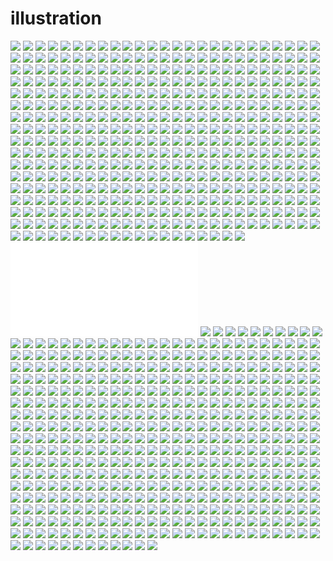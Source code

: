 # illustration

![](./城市里的雪山三十六景_p1682655866.jpg)
![](./Circle-Collect_p2189975862.jpg)
![](./Circle-Collect_p2170639528.jpg)
![](./幻想怪奇素材_p2229195672.jpg)
![](./28_06.jpg)
![](./Circle-Collect_p1341701540.jpg)
![](./28_12.jpg)
![](./ilovedoodle_灞忓箷蹇収_2011-02-25_涓嬪崍02.45.24.png)
![](./华夏异事录_original_xlm3_7fa000005776118e.jpg)
![](./Circle-Collect_p2163289859.jpg)
![](./城市里的雪山三十六景_p1684676699.jpg)
![](./Yusk_Imai_creates_fragmented_monochromatic_figures_that_draw_upon_a_variety_of_artistic_styles_(1).jpg)
![](./149383,xcitefun-fantasy-world-10.jpg)
![](./城市里的雪山三十六景_p1684689117.jpg)
![](./Richard_McGuire__(2).jpg)
![](./Tec_Review_(6).jpg)
![](./Circle-Collect_p1421131218.jpg)
![](./我怎样毁了我的一生_011.jpeg)
![](./tim_burton_p2180879269.jpg)
![](./Places_I'd_Love_To_Live_In_(4).jpg)
![](./Poolside,_Daniel_Savage.gif)
![](./Circle-Collect_p2226870420.jpg)
![](./p2245047580.jpg)
![](./我怎样毁了我的一生_007.jpeg)
![](./Ricardo_Solis__(4).gif)
![](./p2190164656.jpg)
![](./Illustrated_Cities_of_Europe_Nick_Matej__(4).jpg)
![](./HR_-_FM_Artist_Statement_(2).png)
![](./compliance_icons.png)
![](./The.Yijing.f16c5165585691.5af9f2c41a843.jpg)
![](./18_the-offering.jpg)
![](./MOJI_studio_8.jpg)
![](./Daniel_Danger_(2).jpg)
![](./Alejandro_Burdisio_(8).jpg)
![](./Circle-Collect_10402563_10154189280625220_610105617132146539_n.jpg)
![](./tim_burton_p2182159593.jpg)
![](./幻想怪奇素材_p2227860689.jpg)
![](./83dd1192500239.5e539f7d20cb1.gif)
![](./Kobi.Mori.psddribble_1x.png)
![](./Hotspot.Shield.Illustrations.and.Icons.63d02067967937.5b4d0d0b771cd.png)
![](./Circle-Collect_p1350897069.jpg)
![](./china.jpg)
![](./Jon.Juarez(3).jpg)
![](./MOJI_studio_9.jpg)
![](./EXTREME.FOOD.3c700369301753.5b7c47bd90a31.gif)
![](./Adam_S.Doyleadam_s.doylex_large_4bnl_490500005fb61262.jpg)
![](./Tytus_Brzozowski_(1).jpg)
![](./Circle-Collect_p2179863127.jpg)
![](./Circle-Collect_p1241844683.jpg)
![](./tim_burton_p2182159578.jpg)
![](./GALLERY.1988.06005874153665.5c244d95e6272.jpg)
![](./Circle-Collect_6f04185bjw1e2u2azyg7lj.jpg)
![](./3-thumb.jpg)
![](./幻想怪奇素材_p2227856105.jpg)
![](./ilovedoodle_灞忓箷蹇収_2011-02-25_涓嬪崍05.30.31.png)
![](./城市里的雪山三十六景_p1682655287.jpg)
![](./Mat_Szulik__(1).jpg)
![](./tumblr_o4pzan4j9T1s5qhggo6_540.jpg)
![](./FRB_indie_Game_(1).jpg)
![](./FRB_indie_Game_(11).jpg)
![](./Fontacular_(1).jpg)
![](./Volkswagen_campaign_(3).jpg)
![](./x_large_JP5N_2a1b0000063e1261.jpg)
![](./Circle-Collect_p2184552473.jpg)
![](./城市里的雪山三十六景_p1682655495.jpg)
![](./Circle-Collect_p1348303657.jpg)
![](./Le_jour_où_j’ai_raté_l’Equinoxe_(6).jpg)
![](./zeloot_0086_interface_1280_905.jpg)
![](./ilovedoodle_灞忓箷蹇収_2011-02-26_涓婂崍12.33.05.png)
![](./Circle-Collect_10289874_10154189280755220_3495494977896892695_n.jpg)
![](./孤单星球_p2210479755.jpg)
![](./Circle-Collect_p2230005520.jpg)
![](./28_11.jpg)
![](./d20313a61337b009a5c666de98912ccb.jpg)
![](./970ad6d4678b71cb457c5da34c2583db.jpg)
![](./p2245048707.jpg)
![](./城市里的雪山三十六景_p1684693831.jpg)
![](./Circle-Collect_p2164396513.jpg)
![](./Circle-Collect_p1350895278.jpg)
![](./ilovedoodle_灞忓箷蹇収_2011-02-25_涓嬪崍05.59.52.png)
![](./Multiple.Owners.An.Interstellar.Discovery.Journey.cbd2db21576603.56c8ace439e4a.gif)
![](./Illustrated_Cities_of_Europe_Nick_Matej__(8).jpg)
![](./p1879086097.jpg)
![](./Circle-Collect_p2180312896.jpg)
![](./Alejandro_Burdisio_(4).jpg)
![](./Circle-Collect_p1382113582.jpg)
![](./All_the_Turkish_Coffee_I_Need_+_Sketches_Loredana_Micu_(2).jpg)
![](./Circle-Collect_p1421150544.jpg)
![](./Redmer_Hoekstra__(6).jpg)
![](./Towers_of_The_Netherlands_Coen_Pohl_(4).jpg)
![](./x_large_nZRU_0242000041581261.jpg)
![](./tim_burton_p2182159584.jpg)
![](./tim_burton_p2182159590.jpg)
![](./p2245047743.jpg)
![](./Circle-Collect_p1241844870.jpg)
![](./Rob_Gonsalves_(6).jpg)
![](./华夏异事录_large_vskx_11350000c05c1190.jpg)
![](./GALLERY.1988.da7c4d74153665.5c244d95e68b0.jpg)
![](./城市里的雪山三十六景_p1897636251(1).jpg)
![](./Circle-Collect_p2161998447.jpg)
![](./Circle-Collect_p2204419982.jpg)
![](./Mat_Szulik__(10).jpg)
![](./The_Atlantic_Automation_in_the_Workforce_(1).jpg)
![](./826881270211988.jpg)
![](./Circle-Collect_1969383_10154189280835220_3357204102836469699_n.jpg)
![](./tim_burton_p2180879257.jpg)
![](./幻想怪奇素材_p2228468409.jpg)
![](./Diane_Berg_doesn’t_work_as_an_Architect_Anymore__(6).jpg)
![](./149390,xcitefun-fantasy-world-3.jpg)
![](./Hippopolis_by_Ugo_Gattoni_via_It’s_Nice_That_+_CATSUKA_(2).jpg)
![](./spoon_tar_(2).png)
![](./28_04.jpg)
![](./Towers_of_San_Francisco_Coen_Pohl__(1).jpg)
![](./华夏异事录_original_aghz_566600006c16118f.jpg)
![](./Adonna_Khare_(5).jpg)
![](./幻想怪奇素材_p2227907956.jpg)
![](./幻想怪奇素材_p2230356082.jpg)
![](./Adonna_Khare_(4).jpg)
![](./Circle-Collect_p2189975858.jpg)
![](./Circle-Collect_p2162083749.jpg)
![](./spoon_tar_(3).png)
![](./n9.jpg)
![](./Diane_Berg_doesn’t_work_as_an_Architect_Anymore__(7).jpg)
![](./Hippopolis_by_Ugo_Gattoni_via_It’s_Nice_That_+_CATSUKA_(3).jpg)
![](./tim_burton_p2182159609.jpg)
![](./ilovedoodle_灞忓箷蹇収_2011-02-25_涓嬪崍05.32.27.png)
![](./Circle-Collect_p2204421558.jpg)
![](./Circle-Collect_p2184552528.jpg)
![](./Circle-Collect_p2166376489.jpg)
![](./幻想怪奇素材_p2227863185.jpg)
![](./p2245048138.jpg)
![](./华夏异事录_original_Jxn7_455700005cae1190.jpg)
![](./Circle-Collect_p1350897250.jpg)
![](./826881270211973.jpg)
![](./Rob_Gonsalves_(7).jpg)
![](./Cleon_Peterson.jpg)
![](./149384,xcitefun-fantasy-world-9.jpg)
![](./EXTREME.FOOD.33d53e69301753.5b7d2b9698075.gif)
![](./城市里的雪山三十六景_p1682655733.jpg)
![](./Ricardo_Solis__(1).jpg)
![](./ilovedoodle_灞忓箷蹇収_2011-02-25_涓嬪崍04.26.18.png)
![](./p2191906971.jpg)
![](./tim_burton_p2182159581.jpg)
![](./Alejandro_Burdisio_(5).jpg)
![](./All_the_Turkish_Coffee_I_Need_+_Sketches_Loredana_Micu_(3).jpg)
![](./Redmer_Hoekstra__(7).jpg)
![](./Dream.Destinations.James.Gilleard.39b2a181940575.5d0e7d53904c0.jpg)
![](./During_the_storm_-_Mural_in_Volos_2017.jpg)
![](./ilovedoodle_灞忓箷蹇収_2011-02-25_涓嬪崍05.30.37.png)
![](./Circle-Collect_p1421131419.jpg)
![](./During_the_storm_-_Mural_in_Volos_2017.png)
![](./幻想怪奇素材_p2227874361.jpg)
![](./Illustrated_Cities_of_Europe_Nick_Matej__(9).jpg)
![](./826881270211999.jpg)
![](./p2245048065.jpg)
![](./tim_burton_p2180879246.jpg)
![](./tim_burton_p2180879252.jpg)
![](./health_icons_1x.png)
![](./Circle-Collect_p1241845809.jpg)
![](./Multiple.Owners.An.Interstellar.Discovery.Journey.0cacbb21576603.56c8c9e7eb985.png)
![](./城市里的雪山三十六景_p1684693840(1).jpg)
![](./Dream.Destinations.James.Gilleard.17d16c81940575.5d0e7d538f690.jpg)
![](./Circle-Collect_p2164396729.jpg)
![](./Conceptual_Illustrations_Part._2_(1).jpg)
![](./graphic-design-gza4.png)
![](./tumblr_n74mdco2VV1qhttpto4_500.jpg)
![](./Circle-Collect_p1341701579.jpg)
![](./Adam_S.Doyleadam_s.doylex_large_76vb_30b000001adb1261.jpg)
![](./Adam_S.Doyleadam_s.doylex_large_8t9b_6b2c000087e71261.jpg)
![](./Adonna_Khare_(8).jpg)
![](./ilovedoodle_灞忓箷蹇収_2011-02-25_涓嬪崍08.32.33.png)
![](./华夏异事录_original_VRyE_7ea00000576d118e.jpg)
![](./ilovedoodle_灞忓箷蹇収_2011-02-26_涓婂崍12.24.19.png)
![](./ilovedoodle_灞忓箷蹇収_2011-02-26_涓婂崍12.24.31.png)
![](./ilovedoodle_灞忓箷蹇収_2011-02-26_涓婂崍12.24.25.png)
![](./tim_burton_p2180879244.jpg)
![](./Circle-Collect_p2204440984.jpg)
![](./Circle-Collect_p1840961400.jpg)
![](./The_Poké_Life_(1).jpg)
![](./FRB_indie_Game_(10).jpg)
![](./Volkswagen_campaign_(2).jpg)
![](./ilovedoodle_灞忓箷蹇収_2011-02-26_涓婂崍12.32.55.png)
![](./Adam_S.Doyleadam_s.doylex_large_qzst_2ef5000000fc1262.jpg)
![](./Adam_S.Doyleadam_s.doylex_large_fmnx_62c80000314d1263.jpg)
![](./tim_burton_p2182159554.jpg)
![](./The_Priory_of_the_Orange_Tree_(1).jpg)
![](./tim_burton_p2182159568.jpg)
![](./孤单星球_p2211128239.jpg)
![](./Jon.Juarez(2).jpg)
![](./x_large_dBSR_5d360000472f1261.jpg)
![](./Stavanger.Utvikling.–.Brand.Illustrations89deb364913285.5ae1d7a7cb8cf.png)
![](./Daniel_Danger_(3).jpg)
![](./Alejandro_Burdisio_(9).jpg)
![](./ilovedoodle_灞忓箷蹇収_2011-02-25_涓嬪崍04.26.33.png)
![](./tim_burton_p2182159596.jpg)
![](./ilovedoodle_灞忓箷蹇収_2011-02-25_涓嬪崍04.26.27.png)
![](./Circle-Collect_p1341701395.jpg)
![](./tumblr_o4pzan4j9T1s5qhggo7_540.jpg)
![](./HR_-_FM_Artist_Statement_(3).jpg)
![](./tim_burton_p2182159555.jpg)
![](./我怎样毁了我的一生_006.jpeg)
![](./Illustrated_Cities_of_Europe_Nick_Matej__(5).jpg)
![](./Travel_snapshots_(1).png)
![](./pricing.png)
![](./EXTREME.FOOD.9f61c269301753.5b7c47bd90ffa.gif)
![](./Circle-Collect_p2226870424.jpg)
![](./Circle-Collect_p1350712872.jpg)
![](./Circle-Collect_p1756583991.jpg)
![](./Circle-Collect_p2204421572.jpg)
![](./Richard_McGuire__(3).jpg)
![](./我怎样毁了我的一生_010.jpeg)
![](./Circle-Collect_p2170636390.jpg)
![](./EXTREME.FOOD.7e45b269301753.5b7d215799eec.gif)
![](./Places_I'd_Love_To_Live_In_(5).jpg)
![](./Stavanger.Utvikling.–.Brand.Illustrationsdd6d4a64913285.5ae1d7a7caae8.png)
![](./Circle-Collect_p1350712251.jpg)
![](./Circle-Collect_p1638910868.jpg)
![](./26_07.jpg)
![](./ilovedoodle_灞忓箷蹇収_2011-02-26_涓婂崍12.33.00.png)
![](./孤单星球_p2207450043.jpg)
![](./p2245047816.jpg)
![](./14.jpg)
![](./Circle-Collect_p2180308931.jpg)
![](./Circle-Collect_p2166376573.jpg)
![](./Circle-Collect_p1350711273.jpg)
![](./IMG_3813.JPG)
![](./Circle-Collect_p1840961506.jpg)
![](./Quint_Buchholz__(2).jpg)
![](./华夏异事录_original_eDkd_3516000131ed118f.jpg)
![](./All_the_Turkish_Coffee_I_Need_+_Sketches_Loredana_Micu_(4).jpg)
![](./Alejandro_Burdisio_(2).jpg)
![](./城市里的雪山三十六景_p1683962153.jpg)
![](./ilovedoodle_灞忓箷蹇収_2011-02-27_涓嬪崍03.37.55.png)
![](./Adam_S.Doyleadam_s.doylex_large_twei_1075000022d51261.jpg)
![](./Towers_of_The_Netherlands_Coen_Pohl_(2).jpg)
![](./p2245048377.jpg)
![](./Circle-Collect_p2172426334.jpg)
![](./孤单星球_p2208033912.jpg)
![](./tumblr_o4pzan4j9T1s5qhggo8_400.jpg)
![](./Timo.Kuilder.8bdc8132957589.569a436f4136a.png)
![](./dream_big.jpg)
![](./634474cc7b9d5ac665d8e7ae022b69eb.jpeg)
![](./p2187504707.jpg)
![](./Circle-Collect_p1241845663.jpg)
![](./MOJI_studio_20.jpg)
![](./GALLERY.1988.af6f2f74153665.5c244d95e3c10.jpg)
![](./ilovedoodle_灞忓箷蹇収_2011-02-27_涓嬪崍03.38.05.png)
![](./original_4tve_59ad00006b4e118f.jpg)
![](./1o53.jpg)
![](./Hippopolis_by_Ugo_Gattoni_via_It’s_Nice_That_+_CATSUKA_(4).jpg)
![](./Circle-Collect_p2166376572.jpg)
![](./spoon_tar_(4).png)
![](./Circle-Collect_p1972959332.jpg)
![](./Circle-Collect_p2172426240.jpg)
![](./Circle-Collect_p2162083705.jpg)
![](./Adonna_Khare_(3).jpg)
![](./GALLERY.1988.5975c774153665.5c244d95e4ba0.jpg)
![](./zeloot_0089_Camouflage_G1280_905.jpg)
![](./Circle-Collect_p2177114815.jpg)
![](./Circle-Collect_p2161855721.jpg)
![](./x_large_Qz7h_36170000178c1261.jpg)
![](./Jon.Juarez.jpg)
![](./我怎样毁了我的一生_017.jpeg)
![](./Richard_McGuire__(4).jpg)
![](./Places_I'd_Love_To_Live_In_(2).jpg)
![](./幻想怪奇素材_p2227856038.jpg)
![](./Circle-Collect_10359535_10154189280900220_459979614347704544_n.jpg)
![](./幻想怪奇素材_p2227874448.jpg)
![](./Timo.Kuilder.e563fa32957589.569a436f3ff0c.png)
![](./Ricardo_Solis__(2).gif)
![](./Circle-Collect_p1341701130.jpg)
![](./我怎样毁了我的一生_001.jpeg)
![](./Travel_snapshots_(6).png)
![](./Illustrated_Cities_of_Europe_Nick_Matej__(2).jpg)
![](./tokyogenso_(2).jpg)
![](./HR_-_FM_Artist_Statement_(4).jpg)
![](./Daniel_Danger_(4).jpg)
![](./All_the_Turkish_Coffee_I_Need_+_Sketches_Loredana_Micu_(8).jpg)
![](./ilovedoodle_灞忓箷蹇収_2011-02-25_涓嬪崍05.33.15.png)
![](./幻想怪奇素材_p2227856373.jpg)
![](./09765.jpg)
![](./Coffee_Spots_Wil_Freeborn_(1).jpg)
![](./Tytus_Brzozowski_(7).jpg)
![](./Circle-Collect_p2161998424.jpg)
![](./FRB_indie_Game_(7).jpg)
![](./FRB_indie_Game_(17).jpg)
![](./Mat_Szulik__(7).jpg)
![](./Fontacular_(7).jpg)
![](./tumblr_o4pzan4j9T1s5qhggo5_540.jpg)
![](./Hippopolis_by_Ugo_Gattoni_via_It’s_Nice_That_+_CATSUKA_(8).jpg)
![](./幻想怪奇素材_p2227858969.jpg)
![](./Circle-Collect_p2162096684.jpg)
![](./ilovedoodle_灞忓箷蹇収_2011-02-25_涓嬪崍05.31.39.png)
![](./Circle-Collect_p1700242705.jpg)
![](./Circle-Collect_p1350712585.jpg)
![](./spoon_tar_(8).png)
![](./tumblr_o4pzan4j9T1s5qhggo2_500.jpg)
![](./spoon_tar_(9).png)
![](./Circle-Collect_p1468673561.jpg)
![](./Circle-Collect_p1341701280.jpg)
![](./www.baubauhaus.com-post-718705740.jpg)
![](./Circle-Collect_p2161855724.jpg)
![](./x_large_AX4O_2ccc0000190f1261.jpg)
![](./华夏异事录_original_Yg7l_78590000c892125f.jpg)
![](./城市里的雪山三十六景_p1897635382.jpg)
![](./Le_jour_où_j’ai_raté_l’Equinoxe_(1).jpg)
![](./城市里的雪山三十六景_p1897635712(1).jpg)
![](./ilovedoodle_灞忓箷蹇収_2011-02-26_涓婂崍12.23.58.png)
![](./Circle-Collect_p1900903180.jpg)
![](./Circle-Collect_p2162603173.jpg)
![](./ilovedoodle_灞忓箷蹇収_2011-02-25_涓嬪崍06.31.21.png)
![](./Circle-Collect_p1840960018.jpg)
![](./ilovedoodle_灞忓箷蹇収_2011-02-25_涓嬪崍04.27.06.png)
![](./Circle-Collect_p2176731076.jpg)
![](./ilovedoodle_灞忓箷蹇収_2011-02-25_涓嬪崍04.27.12.png)
![](./Hippopolis_by_Ugo_Gattoni_via_It’s_Nice_That_+_CATSUKA_(9).jpg)
![](./Spectrum_Fantastic_Art_23_Selected_Victo_Ngai_(1).jpg)
![](./城市里的雪山三十六景_p1682655585.jpg)
![](./FRB_indie_Game_(6).jpg)
![](./FRB_indie_Game_(16).jpg)
![](./Mat_Szulik__(6).jpg)
![](./Guillaume_Kurkdjian_bisous08.gif)
![](./Volkswagen_campaign_(4).jpg)
![](./4-thumb.jpg)
![](./Circle-Collect_p1350896844.jpg)
![](./Fontacular_(6).jpg)
![](./Circle-Collect_p1350896105.jpg)
![](./Circle-Collect_p1241844426.jpg)
![](./Circle-Collect_p1350711856.jpg)
![](./fk-8.jpg)
![](./Tytus_Brzozowski_(6).jpg)
![](./华夏异事录_original_UTQ7_734a0000e5f41260.jpg)
![](./n13.jpg)
![](./All_the_Turkish_Coffee_I_Need_+_Sketches_Loredana_Micu_(9).jpg)
![](./14321412.jpg)
![](./tumblr_n3goy0ctFP1rruc14o1_500.jpg)
![](./n12.jpg)
![](./ilovedoodle_灞忓箷蹇収_2011-02-25_涓嬪崍05.33.05.png)
![](./Circle-Collect_p2207284302.jpg)
![](./tokyogenso_(3).jpg)
![](./Circle-Collect_p1240376387.jpg)
![](./x_large_lj3U_6edf00000f171261.jpg)
![](./Ricardo_Solis__(3).gif)
![](./Illustrated_Cities_of_Europe_Nick_Matej__(3).jpg)
![](./Travel_snapshots_(7).png)
![](./Circle-Collect_p1350895380.jpg)
![](./我怎样毁了我的一生_016.jpeg)
![](./Tec_Review_(1).jpg)
![](./Richard_McGuire__(5).jpg)
![](./p2245048006.jpg)
![](./ilovedoodle_灞忓箷蹇収_2011-02-25_涓嬪崍06.31.34.png)
![](./Places_I'd_Love_To_Live_In_(3).jpg)
![](./IMG_4028.JPG)
![](./Circle-Collect_p2162603172.jpg)
![](./Circle-Collect_p2226870256.jpg)
![](./孤单星球_p2208233402.jpg)
![](./Circle-Collect_p2162467100.jpg)
![](./p2245048238.jpg)
![](./Timo.Kuilder.c91dbd32957589.569a436f3bc56.png)
![](./城市里的雪山三十六景_p1897635539(1).jpg)
![](./Adonna_Khare_(2).jpg)
![](./spoon_tar_(5).png)
![](./Circle-Collect_p2171189328.jpg)
![](./Circle-Collect_p1240376554.jpg)
![](./Towers_of_San_Francisco_Coen_Pohl__(6).jpg)
![](./Circle-Collect_p2162467102.jpg)
![](./Circle-Collect_p2177114813.jpg)
![](./Hippopolis_by_Ugo_Gattoni_via_It’s_Nice_That_+_CATSUKA_(5).jpg)
![](./Diane_Berg_doesn’t_work_as_an_Architect_Anymore__(1).jpg)
![](./城市里的雪山三十六景_p1684693840.jpg)
![](./MOJI_studio_18.jpg)
![](./Adam_S.Doyleadam_s.doylex_large_q2gf_468200003b451263.jpg)
![](./Reims_Cathedral_Francesco_Messina.jpg)
![](./826881270212229.jpg)
![](./幻想怪奇素材_p2227870166.jpg)
![](./Rob_Gonsalves_(1).jpg)
![](./Daniel_Masterman,_Tactics_Royal_College_of_Art.jpg)
![](./城市里的雪山三十六景_p1897636501.jpg)
![](./Towers_of_The_Netherlands_Coen_Pohl_(3).jpg)
![](./Circle-Collect_p1241845510.jpg)
![](./华夏异事录_original_TBdg_72460000e5e61260.jpg)
![](./Circle-Collect_p2110679148.jpg)
![](./All_the_Turkish_Coffee_I_Need_+_Sketches_Loredana_Micu_(5).jpg)
![](./华夏异事录_original_hqB6_0b590000e7be125f.jpg)
![](./幻想怪奇素材_p2228226606.jpg)
![](./Redmer_Hoekstra__(1).jpg)
![](./Alejandro_Burdisio_(3).jpg)
![](./幻想怪奇素材_p2227944573.jpg)
![](./Quint_Buchholz__(3).jpg)
![](./GALLERY.1988.2378d874153665.5c244d95e6f38.jpg)
![](./ilovedoodle_灞忓箷蹇収_2011-02-25_涓嬪崍04.45.44.png)
![](./x_large_5Zw0_36320000114b1262.jpg)
![](./Circle-Collect_p1241845882.jpg)
![](./华夏异事录_original_1SMF_7f7000005778118e.jpg)
![](./Circle-Collect_p2176731074.jpg)
![](./Adam_S.Doyleadam_s.doylex_large_v25k_4235000014551262.jpg)
![](./MOJI_studio_19.jpg)
![](./vvinn_(1).png)
![](./GALLERY.1988.e9bbd074153665.5c244d95e550c.jpg)
![](./p2173432336.jpg)
![](./EXTREME.FOOD.b3a09869301753.5b7c47bd8ff85.gif)
![](./Secret_Streets_David_Fleck__(1).jpg)
![](./孤单星球_p2207653591.jpg)
![](./Adonna_Khare_(1).jpg)
![](./43a39d58gw1e6vku84vkbj20c89aenmw.jpg)
![](./Towers_of_San_Francisco_Coen_Pohl__(5).jpg)
![](./Circle-Collect_p2171189330.jpg)
![](./城市里的雪山三十六景_p1897636501(1).jpg)
![](./ilovedoodle_灞忓箷蹇収_2011-02-25_涓嬪崍05.31.26.png)
![](./Mario_Ricci__(2).jpg)
![](./134.jpg)
![](./spoon_tar_(6).png)
![](./Diane_Berg_doesn’t_work_as_an_Architect_Anymore__(2).jpg)
![](./Circle-Collect_p2226870264.jpg)
![](./幻想怪奇素材_p2227969201.jpg)
![](./Hippopolis_by_Ugo_Gattoni_via_It’s_Nice_That_+_CATSUKA_(6).jpg)
![](./Circle-Collect_p2170938053.jpg)
![](./MOJI_studio_14.jpg)
![](./1-thumb.jpg)
![](./README.md)
![](./华夏异事录_original_6coX_10750000c0451190.jpg)
![](./Hotspot.Shield.Illustrations.and.Icons.b335da67967937.5b4d0a0931caa.png)
![](./Guillaume_Kurkdjian_bisous07.gif)
![](./Fontacular_(9).jpg)
![](./FRB_indie_Game_(19).jpg)
![](./FRB_indie_Game_(9).jpg)
![](./华夏异事录_original_75qA_72960000e65f1260.jpg)
![](./Mat_Szulik__(9).jpg)
![](./孤单星球_p2209934061.jpg)
![](./ilovedoodle_灞忓箷蹇収_2011-02-25_涓嬪崍07.04.35.png)
![](./Rob_Gonsalves_(2).jpg)
![](./Ricardo_Solis__(4).jpg)
![](./Circle-Collect_p2188392375.jpg)
![](./Circle-Collect_p2171189244.jpg)
![](./Circle-Collect_p2163191633.jpg)
![](./14321421.jpg)
![](./ilovedoodle_灞忓箷蹇収_2011-02-25_涓嬪崍04.46.31.png)
![](./All_the_Turkish_Coffee_I_Need_+_Sketches_Loredana_Micu_(6).jpg)
![](./Redmer_Hoekstra__(2).jpg)
![](./ilovedoodle_灞忓箷蹇収_2011-02-27_涓嬪崍03.37.49.png)
![](./httptalent.adweek.comgallery8804835Spell-of-forgetfulness.jpg)
![](./Travel_snapshots_(8).png)
![](./livingroom-100_1x.jpg)
![](./x_large_op04_0e900000aedb1261.jpg)
![](./妄想症病人的家_1.jpg)
![](./Guillaume_Kurkdjian_bisous06.gif)
![](./601bisang_main2.jpg)
![](./Picture-310.jpg)
![](./MOJI_studio_15.jpg)
![](./华夏异事录_original_pIy3_11850000c0761190.jpg)
![](./Circle-Collect_p2226870259.jpg)
![](./ilovedoodle_灞忓箷蹇収_2011-02-26_涓婂崍12.23.42.png)
![](./vvinn_(2).png)
![](./我怎样毁了我的一生_019.jpeg)
![](./Circle-Collect_p1350712799.jpg)
![](./Secret_Streets_David_Fleck__(2).jpg)
![](./Circle-Collect_p1859796013.jpg)
![](./Conceptual_Illustrations_Part._2_(4).jpg)
![](./Circle-Collect_p1803362926.jpg)
![](./ilovedoodle_灞忓箷蹇収_2011-02-26_涓婂崍12.33.45.png)
![](./x_large_ss1V_02420000415d1261.jpg)
![](./34567.jpg)
![](./Circle-Collect_p1840961134.jpg)
![](./Hotspot.Shield.Illustrations.and.Icons.7e76ee67967937.5b4d168e0aa67.png)
![](./26_08_v2.jpg)
![](./Le_jour_où_j’ai_raté_l’Equinoxe_(2).jpg)
![](./ilovedoodle_灞忓箷蹇収_2011-02-27_涓嬪崍03.38.26.png)
![](./MOJI_studio_17.jpg)
![](./The_Poké_Life_(4).jpg)
![](./GALLERY.1988.95022074153665.5c244d95e5fab.jpg)
![](./Guillaume_Kurkdjian_bisous04.gif)
![](./Fontacular_(5).jpg)
![](./Dream.Destinations.James.Gilleard.72b18e81940575.5d0e7d53900ce.jpg)
![](./Mat_Szulik__(5).jpg)
![](./Spectrum_Fantastic_Art_23_Selected_Victo_Ngai_(2).jpg)
![](./FRB_indie_Game_(5).jpg)
![](./妄想症病人的家_3.jpg)
![](./FRB_indie_Game_(15).jpg)
![](./Circle-Collect_p1240376639.jpg)
![](./Multiple.Owners.An.Interstellar.Discovery.Journey.b8fdd121576603.56cb6a570882d.png)
![](./EXTREME.FOOD.88acea69301753.5b7d2157cf307.gif)
![](./All_the_Turkish_Coffee_I_Need_+_Sketches_Loredana_Micu_(10).jpg)
![](./Tytus_Brzozowski_(5).jpg)
![](./Coffee_Spots_Wil_Freeborn_(3).jpg)
![](./tumblr_o4pzan4j9T1s5qhggo9_r1_540.jpg)
![](./tumblr_o4pzan4j9T1s5qhggo1_540.jpg)
![](./ilovedoodle_灞忓箷蹇収_2011-02-25_涓嬪崍05.33.20.png)
![](./Circle-Collect_p2234410929.jpg)
![](./城市里的雪山三十六景_p1684676578.jpg)
![](./ilovedoodle_灞忓箷蹇収_2011-02-25_涓嬪崍05.33.09.png)
![](./Circle-Collect_p1241844826.jpg)
![](./The.Yijing.12155f65585691.5af9f2c41a2fe.jpg)
![](./p2245047932.jpg)
![](./Circle-Collect_p2162081911.jpg)
![](./nicebleed.jpg)
![](./孤单星球_p2209757863.jpg)
![](./Travel_snapshots_(4).png)
![](./我怎样毁了我的一生_003.jpeg)
![](./妄想症病人的家_2.jpg)
![](./Circle-Collect_p1350894904.jpg)
![](./Guillaume_Kurkdjian_bisous05.gif)
![](./城市里的雪山三十六景_p1682655403.jpg)
![](./tumblr_n1q55wyMjJ1qz6f9yo2_500.jpg)
![](./Tec_Review_(2).jpg)
![](./Richard_McGuire__(6).jpg)
![](./MOJI_studio_16.jpg)
![](./我怎样毁了我的一生_015.jpeg)
![](./幻想怪奇素材_p2228226594.jpg)
![](./p2245048591.jpg)
![](./幻想怪奇素材_p2227860743.jpg)
![](./Circle-Collect_p1900902913.jpg)
![](./ilovedoodle_灞忓箷蹇収_2011-02-25_涓嬪崍05.31.20.png)
![](./GALLERY.1988.7fe48d74153665.5c244d95e4320.jpg)
![](./ilovedoodle_灞忓箷蹇収_2011-02-26_涓婂崍12.23.51.png)
![](./幻想怪奇素材_p2227969207.jpg)
![](./Circle-Collect_p1400648937.jpg)
![](./Circle-Collect_p1840960763.jpg)
![](./Places_I'd_Love_To_Live_In_(1).jpg)
![](./Circle-Collect_p1241844567.jpg)
![](./MOJI_studio_12.jpg)
![](./Tec_Review_(3).jpg)
![](./我怎样毁了我的一生_014.jpeg)
![](./x_large_8prF_4750000032f21261.jpg)
![](./妄想症病人的家_6.jpg)
![](./Guillaume_Kurkdjian_bisous01.gif)
![](./Travel_snapshots_(5).png)
![](./Illustrated_Cities_of_Europe_Nick_Matej__(1).jpg)
![](./我怎样毁了我的一生_002.jpeg)
![](./Adam_S.Doyleadam_s.doylex_large_pagv_7da0000005221263.jpg)
![](./Ricardo_Solis__(1).gif)
![](./城市里的雪山三十六景_p1897635382(1).jpg)
![](./ilovedoodle_灞忓箷蹇収_2011-02-25_涓嬪崍04.46.22.png)
![](./tokyogenso_(1).jpg)
![](./Circle-Collect_p2162081901.jpg)
![](./Circle-Collect_p2179863189.jpg)
![](./Circle-Collect_p2188392373.jpg)
![](./城市里的雪山三十六景_p1897636251.jpg)
![](./幻想怪奇素材_p2228472947.jpg)
![](./tumblr_ll0df8fHQK1qk2a00o1_1280[1].jpg)
![](./Coffee_Spots_Wil_Freeborn_(2).jpg)
![](./Tytus_Brzozowski_(4).jpg)
![](./GALLERY.1988.03bbf274153665.5c244d95e4032.jpg)
![](./p2183956326.jpg)
![](./Circle-Collect_p2162352909.jpg)
![](./孤单星球_p2211305623.jpg)
![](./Icons.set.No.2.WIP.jpg)
![](./Fontacular_(4).jpg)
![](./Mat_Szulik__(4).jpg)
![](./Spectrum_Fantastic_Art_23_Selected_Victo_Ngai_(3).jpg)
![](./FRB_indie_Game_(4).jpg)
![](./FRB_indie_Game_(14).jpg)
![](./The_Poké_Life_(5).jpg)
![](./MOJI_studio_13.jpg)
![](./Circle-Collect_p2162096688.jpg)
![](./Circle-Collect_p2170636474.jpg)
![](./Le_jour_où_j’ai_raté_l’Equinoxe_(3).jpg)
![](./7f97d70fgw1e9h3cir6hrj20c80euq53.jpg)
![](./princess_1x.png)
![](./ilovedoodle_灞忓箷蹇収_2011-02-25_涓嬪崍05.31.35.png)
![](./home_items_1x.jpg)
![](./x_large_2UZ5_110d000181951261.jpg)
![](./幻想怪奇素材_p2228770911.jpg)
![](./Conceptual_Illustrations_Part._2_(5).jpg)
![](./Circle-Collect_p1840960576.jpg)
![](./Circle-Collect_p1241844772.jpg)
![](./Circle-Collect_p2207257743.jpg)
![](./幻想怪奇素材_p2227916611.jpg)
![](./Redmer_Hoekstra__(10).jpg)
![](./Circle-Collect_p2162083734.jpg)
![](./城市里的雪山三十六景_p1684689150.jpg)
![](./vvinn_(3).png)
![](./x_large_6Kyi_0ae200001d341261.jpg)
![](./我怎样毁了我的一生_018.jpeg)
![](./Circle-Collect_p2226870261.jpg)
![](./Circle-Collect_p2179863217.jpg)
![](./073e6c86769437.5da4386239a77.png)
![](./城市里的雪山三十六景_p1897635982(1).jpg)
![](./x_large_Ey2q_5d360000472b1261.jpg)
![](./MOJI_studio_11.jpg)
![](./妄想症病人的家_5.jpg)
![](./Circle-Collect_p1350711486.jpg)
![](./Guillaume_Kurkdjian_bisous02.gif)
![](./Circle-Collect_p2170741013.jpg)
![](./Adam_S.Doyleadam_s.doylex_large_xt1i_667c0000a6631261.jpg)
![](./Quint_Buchholz__(1).jpg)
![](./ilovedoodle_灞忓箷蹇収_2011-02-25_涓嬪崍04.46.35.png)
![](./Aequoreus.creaturae.a01cba63895793.5adec57f42c3e.jpg)
![](./Alejandro_Burdisio_(1).jpg)
![](./Circle-Collect_6f04185bjw1e2u2az0ai1j.jpg)
![](./huset.jpg)
![](./All_the_Turkish_Coffee_I_Need_+_Sketches_Loredana_Micu_(7).jpg)
![](./Redmer_Hoekstra__(3).jpg)
![](./Circle-Collect_p1241844809.jpg)
![](./06ad44f4d748df9c6d922f154a7e3a6637ad0dc1_m.jpg)
![](./Towers_of_The_Netherlands_Coen_Pohl_(1).jpg)
![](./The.Yijing.c18dd465585691.5afc1d9a5b474.jpg)
![](./n19.jpg)
![](./1298491270203008.jpg)
![](./Circle-Collect_p1350711652.jpg)
![](./original_XYZ4_5e9a0000198a125b.jpg)
![](./Ricardo_Solis__(5).jpg)
![](./Tytus_Brzozowski_(8).jpg)
![](./城市里的雪山三十六景_p1897635982.jpg)
![](./HR_-_FM_Artist_Statement.png)
![](./华夏异事录_original_COL7_06bb000030ae118e.jpg)
![](./EXTREME.FOOD.89be9269301753.5b7d215799a1c.gif)
![](./Dream.Destinations.James.Gilleard.cc568f81940575.5d0e7d538fdae.jpg)
![](./华夏异事录_original_gujN_574600006c53118f.jpg)
![](./Rob_Gonsalves_(3).jpg)
![](./The_Atlantic_Automation_in_the_Workforce_(4).jpg)
![](./Fontacular_(8).jpg)
![](./FRB_indie_Game_(18).jpg)
![](./FRB_indie_Game_(8).jpg)
![](./Mat_Szulik__(8).jpg)
![](./Guillaume_Kurkdjian_bisous03.gif)
![](./妄想症病人的家_4.jpg)
![](./MOJI_studio_10.jpg)
![](./Circle-Collect_p1972959128.jpg)
![](./ilovedoodle_灞忓箷蹇収_2011-02-25_涓嬪崍04.27.19.png)
![](./Diane_Berg_doesn’t_work_as_an_Architect_Anymore__(3).jpg)
![](./Hippopolis_by_Ugo_Gattoni_via_It’s_Nice_That_+_CATSUKA_(7).jpg)
![](./Circle-Collect_p1241845848.jpg)
![](./p2245047673.jpg)
![](./Towers_of_San_Francisco_Coen_Pohl__(4).jpg)
![](./spoon_tar_(7).png)
![](./47452e12d23fba3daf6ffba27600221a.jpg)
![](./graduation.jpg)
![](./ilovedoodle_灞忓箷蹇収_2011-02-26_涓婂崍12.33.31.png)
![](./Mario_Ricci__(8).jpg)
![](./Circle-Collect_p1350711966.jpg)
![](./n6.jpg)
![](./ilovedoodle_灞忓箷蹇収_2011-02-25_涓嬪崍05.31.51.png)
![](./Le_jour_où_j’ai_raté_l’Equinoxe_(4).jpg)
![](./Circle-Collect_p2177114459.jpg)
![](./Dream.Destinations.at.Gallery.Nucleus.9ac39081940575.5d0e7d538fa7b.jpg)
![](./幻想怪奇素材_p2228299111.jpg)
![](./The_Poké_Life_(2).jpg)
![](./Stavanger.Utvikling.–.Brand.Illustrationsc8c78264913285.5ae1d7a7c9a6c.png)
![](./幻想怪奇素材_p2231010836.jpg)
![](./Circle-Collect_10336740_10154189280495220_1684998271129274373_n.jpg)
![](./Multiple.Owners.An.Interstellar.Discovery.Journey.2f31d821576603.56c61cc2437ff.gif)
![](./Volkswagen_campaign_(1).jpg)
![](./EXTREME.FOOD.fbad6169301753.5b7c47bd90446.gif)
![](./Circle-Collect_p2162734604.jpg)
![](./Fontacular_(3).jpg)
![](./FRB_indie_Game_(3).jpg)
![](./Spectrum_Fantastic_Art_23_Selected_Victo_Ngai_(4).jpg)
![](./FRB_indie_Game_(13).jpg)
![](./x_large_3MqF_04ec000040c11261.jpg)
![](./Mat_Szulik__(3).jpg)
![](./149385,xcitefun-fantasy-world-8.jpg)
![](./Circle-Collect_p2166376486.jpg)
![](./Circle-Collect_p2170741061.jpg)
![](./537851_3957816555097_17299362_n.jpg)
![](./Circle-Collect_p2170641061.jpg)
![](./The_Priory_of_the_Orange_Tree_(2).jpg)
![](./Tytus_Brzozowski_(3).jpg)
![](./Coffee_Spots_Wil_Freeborn_(5).jpg)
![](./tim_burton_p2182159570.jpg)
![](./幻想怪奇素材_p2227859000.jpg)
![](./Jon.Juarez(1).jpg)
![](./Rob_Gonsalves_(8).jpg)
![](./MOJI_studio_1.jpg)
![](./The.Yijing.9cf0b565585691.5af9ede0685d9.jpg)
![](./Multiple.Owners.An.Interstellar.Discovery.Journey.2e75a421576603.56cb6aa2dc2fa.png)
![](./Redmer_Hoekstra__(8).jpg)
![](./孤单星球_p2207835464.jpg)
![](./城市里的雪山三十六景_p1897636751(1).jpg)
![](./tim_burton_p2182159559.jpg)
![](./Circle-Collect_p2162352788.jpg)
![](./Illustrated_Cities_of_Europe_Nick_Matej__(6).jpg)
![](./Travel_snapshots_(2).png)
![](./3_ogilvy-amp-mather-mumbai-indiya1-thumb.jpg)
![](./14321132.jpg)
![](./Circle-Collect_1908295_10154189280385220_5840714532794255965_n.jpg)
![](./Circle-Collect_p2188879772.jpg)
![](./城市里的雪山三十六景_p1897636751.jpg)
![](./ilovedoodle_灞忓箷蹇収_2011-02-25_涓嬪崍02.44.50.png)
![](./我怎样毁了我的一生_005.jpeg)
![](./tumblr_n1q55wyMjJ1qz6f9yo1_500.jpg)
![](./Circle-Collect_p2204419977.jpg)
![](./GALLERY.1988.175c5d74153665.5c244d95e5bcc.jpg)
![](./neton_-_illustration_1x.jpg)
![](./Circle-Collect_p2226870414.jpg)
![](./Places_I'd_Love_To_Live_In_(6).jpg)
![](./Circle-Collect_p1840960707.jpg)
![](./tim_burton_p2180879261.jpg)
![](./ilovedoodle_灞忓箷蹇収_2011-02-25_涓嬪崍05.32.01.png)
![](./我怎样毁了我的一生_013.jpeg)
![](./tim_burton_p2180879249.jpg)
![](./Tec_Review_(4).jpg)
![](./ilovedoodle_灞忓箷蹇収_2011-02-26_涓婂崍12.23.35.png)
![](./tim_burton_p2182159607.jpg)
![](./Yusk_Imai_creates_fragmented_monochromatic_figures_that_draw_upon_a_variety_of_artistic_styles_(3).jpg)
![](./99ed034d0ca711855cfca2f85e4765ce.jpg)
![](./Circle-Collect_p1350895717.jpg)
![](./Circle-Collect_p2159436275.jpg)
![](./Circle-Collect_p1241844918.jpg)
![](./孤单星球_p2208792257.jpg)
![](./幻想怪奇素材_p2227942580.jpg)
![](./Adonna_Khare_(7).jpg)
![](./ilovedoodle_灞忓箷蹇収_2011-02-26_涓婂崍12.33.26.png)
![](./x_large_w2Yy_3617000017871261.jpg)
![](./Towers_of_San_Francisco_Coen_Pohl__(3).jpg)
![](./n5.jpg)
![](./ilovedoodle_灞忓箷蹇収_2011-02-25_涓嬪崍05.31.46.png)
![](./I_don´t_feel_like_going_out_today_so_I´m_going_to_stay_and_let_it_rain.gif)
![](./Diane_Berg_doesn’t_work_as_an_Architect_Anymore__(4).jpg)
![](./features_page_2x.png)
![](./Circle-Collect_p2162734607.jpg)
![](./The.Yijing.0b921b65585691.5af9f2c41b3f0.jpg)
![](./1432141453.jpg)
![](./Multiple.Owners.An.Interstellar.Discovery.Journey.fd334a21576603.56cb6a5706f20.png)
![](./幻想怪奇素材_p2228114488.jpg)
![](./x_large_rUYb_36170000178e1261.jpg)
![](./The_Atlantic_Automation_in_the_Workforce_(3).jpg)
![](./Circle-Collect_p1240376666.jpg)
![](./Rob_Gonsalves_(4).jpg)
![](./tumblr_nruy9ewH1K1s4rta6o1_540.jpg)
![](./Ricardo_Solis__(2).jpg)
![](./YEAR_OF_THE_DOG__Chinese_New_Year_2018.jpg)
![](./Fontacular_(10).jpg)
![](./MOJI_studio_2.jpg)
![](./x_large_dsDz_0e900000aedf1261.jpg)
![](./Rob_Gonsalves_(10).jpg)
![](./MOJI_studio_3.jpg)
![](./Timo.Kuilder.74150232957589.569a436f3eb03.png)
![](./Kobi.Mori.icons_1x.png)
![](./tokyogenso.jpg)
![](./ilovedoodle_灞忓箷蹇収_2011-02-25_涓嬪崍02.49.07.png)
![](./149392,xcitefun-fantasy-world-1.jpg)
![](./ilovedoodle_灞忓箷蹇収_2011-02-27_涓嬪崍03.37.01.png)
![](./Circle-Collect_p1241845597.jpg)
![](./tim_burton_p2182159572.jpg)
![](./Redmer_Hoekstra__(4).jpg)
![](./Alejandro_Burdisio_(6).jpg)
![](./x_large_WirC_2ccc000019131261.jpg)
![](./我怎样毁了我的一生_009.jpeg)
![](./Circle-Collect_p2180308805.jpg)
![](./Circle-Collect_p2226870417.jpg)
![](./ilovedoodle_灞忓箷蹇収_2011-02-25_涓嬪崍02.48.53.png)
![](./zeloot_0073_loose-yourself-to-dark_905.jpg)
![](./vvinn_(4).png)
![](./Kobi.Mori.icons-for-website_1x.jpg)
![](./tim_burton_p2182159604.jpg)
![](./Circle-Collect_p2180312901.jpg)
![](./n4.jpg)
![](./Circle-Collect_p2164396731.jpg)
![](./Circle-Collect_p2226869595.jpg)
![](./ilovedoodle_灞忓箷蹇収_2011-02-25_涓嬪崍06.48.17.png)
![](./城市里的雪山三十六景_p1683962073.jpg)
![](./Conceptual_Illustrations_Part._2_(2).jpg)
![](./Conceptual_Illustrations_Part._2_(3).jpg)
![](./Circle-Collect_p1241845183.jpg)
![](./tim_burton_p2182159600.jpg)
![](./tim_burton_p2182159614.jpg)
![](./幻想怪奇素材_p2227856080.jpg)
![](./tim_burton_p2180879266.jpg)
![](./ilovedoodle_灞忓箷蹇収_2011-02-25_涓嬪崍05.32.06.png)
![](./p2162893300.jpg)
![](./47_21.jpg)
![](./我怎样毁了我的一生_008.jpeg)
![](./幻想怪奇素材_p2227874355.jpg)
![](./Circle-Collect_p2170641067.jpg)
![](./幻想怪奇素材_p2227863198.jpg)
![](./Circle-Collect_p2188879761.jpg)
![](./城市里的雪山三十六景_p1897635539.jpg)
![](./tim_burton_p2182159576.jpg)
![](./tim_burton_p2182159562.jpg)
![](./20_the-journey.jpg)
![](./All_the_Turkish_Coffee_I_Need_+_Sketches_Loredana_Micu_(1).jpg)
![](./孤单星球_p2209032790.jpg)
![](./Redmer_Hoekstra__(5).jpg)
![](./Alejandro_Burdisio_(7).jpg)
![](./MOJI_studio_7.jpg)
![](./x_large_H1v3_68670000934d1263.gif)
![](./kitchen-100_1x.jpg)
![](./Ricardo_Solis__(3).jpg)
![](./Circle-Collect_p1437805375.jpg)
![](./孤单星球_p2208643797.jpg)
![](./Fontacular_(11).jpg)
![](./Circle-Collect_p1240376312.jpg)
![](./MOJI_studio_6.jpg)
![](./城市里的雪山三十六景_p1897635712.jpg)
![](./Circle-Collect_p2236758853.jpg)
![](./tim_burton_p2182159563.jpg)
![](./Rob_Gonsalves_(5).jpg)
![](./Circle-Collect_p2162603285.jpg)
![](./The_Atlantic_Automation_in_the_Workforce_(2).jpg)
![](./孤单星球_p2208440024.jpg)
![](./Circle-Collect_p2226870412.jpg)
![](./ilovedoodle_灞忓箷蹇収_2011-02-25_涓嬪崍04.45.39.png)
![](./华夏异事录_original_B2Yp_21420000702c118c.jpg)
![](./Multiple.Owners.An.Interstellar.Discovery.Journey.d5209321576603.56c4e445d4a8e.png)
![](./tim_burton_p2180879273.jpg)
![](./Hippopolis_by_Ugo_Gattoni_via_It’s_Nice_That_+_CATSUKA_(1).jpg)
![](./ilovedoodle_灞忓箷蹇収_2011-02-26_涓婂崍12.24.12.png)
![](./Artist_Name_Paul_Maguire.jpg)
![](./Diane_Berg_doesn’t_work_as_an_Architect_Anymore__(5).jpg)
![](./Circle-Collect_p2208174249.jpg)
![](./p1700308672.jpg)
![](./Towers_of_San_Francisco_Coen_Pohl__(2).jpg)
![](./spoon_tar_(1).png)
![](./ilovedoodle_灞忓箷蹇収_2011-02-25_涓嬪崍05.31.56.png)
![](./Adonna_Khare_(6).jpg)
![](./ilovedoodle_灞忓箷蹇収_2011-02-26_涓婂崍12.33.36.png)
![](./Circle-Collect_p2164453828.jpg)
![](./Timo.Kuilder.e6427232957589.569a436f3d343.png)
![](./tumblr_mbxy2nLZ2u1qctwzwo1_400.jpg)
![](./Richard_McGuire__(1).png)
![](./p2196542451.jpg)
![](./dp_design_sprint.jpg)
![](./tumblr_o4pzan4j9T1s5qhggo4_500.jpg)
![](./image_1x.png)
![](./Circle-Collect_p2163289855.jpg)
![](./Yusk_Imai_creates_fragmented_monochromatic_figures_that_draw_upon_a_variety_of_artistic_styles_(2).jpg)
![](./14321421214214.jpg)
![](./Places_I'd_Love_To_Live_In_(7).jpg)
![](./tim_burton_p2180879271.jpg)
![](./我怎样毁了我的一生_012.jpeg)
![](./tim_burton_p2180879259.jpg)
![](./Richard_McGuire__(1).jpg)
![](./Tec_Review_(5).jpg)
![](./Circle-Collect_p1241844507.jpg)
![](./Circle-Collect_p2226870410.jpg)
![](./Travel_snapshots_(3).png)
![](./Illustrated_Cities_of_Europe_Nick_Matej__(7).jpg)
![](./p2245048654.jpg)
![](./我怎样毁了我的一生_004.jpeg)
![](./Circle-Collect_p1240376489.jpg)
![](./GALLERY.1988.290d3d74153665.5c244d95e5217.jpg)
![](./MOJI_studio_4.jpg)
![](./Circle-Collect_p2170639493.jpg)
![](./Daniel_Danger_(1).jpg)
![](./Redmer_Hoekstra__(9).jpg)
![](./8756228002_09ded8e8c2_o.jpg)
![](./ilovedoodle_灞忓箷蹇収_2011-02-25_涓嬪崍02.49.01.png)
![](./Circle-Collect_p2164453750.jpg)
![](./MOJI_studio_5.jpg)
![](./Circle-Collect_p2163191641.jpg)
![](./Rob_Gonsalves_(9).jpg)
![](./The_Priory_of_the_Orange_Tree_(3).jpg)
![](./孤单星球_p2210295390.jpg)
![](./Coffee_Spots_Wil_Freeborn_(4).jpg)
![](./Tytus_Brzozowski_(2).jpg)
![](./tim_burton_p2182159574.jpg)
![](./华夏异事录_original_r9Ci_569600006c15118f.jpg)
![](./Circle-Collect_p2162603292.jpg)
![](./Fontacular_(2).jpg)
![](./FRB_indie_Game_(2).jpg)
![](./FRB_indie_Game_(12).jpg)
![](./Mat_Szulik__(2).jpg)
![](./The_Poké_Life_(3).jpg)
![](./tim_burton_p2180879258.jpg)
![](./华夏异事录_original_5RP0_7cf1000014e7125f.jpg)
![](./tim_burton_p2180879270.jpg)
![](./tim_burton_p2180879264.jpg)
![](./Circle-Collect_p2164396521.jpg)
![](./ilovedoodle_灞忓箷蹇収_2011-02-26_涓婂崍12.24.05.png)
![](./Le_jour_où_j’ai_raté_l’Equinoxe_(5).jpg)
![](./tim_burton_p2182159616.jpg)
![](./tumblr_o4pzan4j9T1s5qhggo3_r1_540.jpg)
![](./Circle-Collect_p2177114688.jpg)
![](./p2245048286.jpg)
![](./0.jpg)
![](./华夏异事录_original_Qwo1_736a0000e5b01260.jpg)
![](./149391,xcitefun-fantasy-world-2.jpg)
